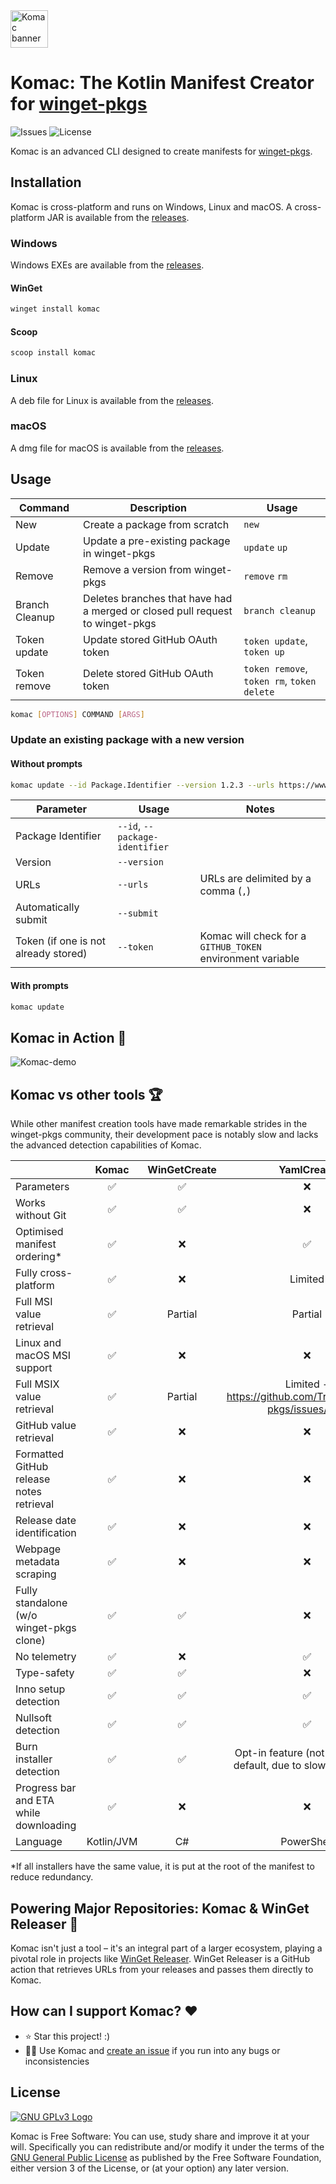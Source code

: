 <img src="https://user-images.githubusercontent.com/74878137/217098245-7aa8957b-b34e-4cba-b822-ca7a2448c3b7.svg" alt="Komac banner" height="60" />

# Komac: The Kotlin Manifest Creator for [winget-pkgs](https://github.com/microsoft/winget-pkgs)

![Issues](https://img.shields.io/github/issues/russellbanks/Komac)
![License](https://img.shields.io/github/license/russellbanks/Komac)

Komac is an advanced CLI designed to create manifests for [winget-pkgs](https://github.com/microsoft/winget-pkgs).

## Installation

Komac is cross-platform and runs on Windows, Linux and macOS. A cross-platform JAR is available from
the [releases](https://github.com/russellbanks/Komac/releases).

### Windows

Windows EXEs are available from the [releases](https://github.com/russellbanks/Komac/releases).

#### WinGet

```bash
winget install komac
```

#### Scoop

```bash
scoop install komac
```

### Linux

A deb file for Linux is available from the [releases](https://github.com/russellbanks/Komac/releases).

### macOS

A dmg file for macOS is available from the [releases](https://github.com/russellbanks/Komac/releases).

## Usage

| Command        | Description                                                                   | Usage                                      |
|----------------|-------------------------------------------------------------------------------|--------------------------------------------|
| New            | Create a package from scratch                                                 | `new`                                      |
| Update         | Update a pre-existing package in winget-pkgs                                  | `update` `up`                              |
| Remove         | Remove a version from winget-pkgs                                             | `remove` `rm`                              |
| Branch Cleanup | Deletes branches that have had a merged or closed pull request to winget-pkgs | `branch cleanup`                           |
| Token update   | Update stored GitHub OAuth token                                              | `token update`, `token up`                 |
| Token remove   | Delete stored GitHub OAuth token                                              | `token remove`, `token rm`, `token delete` |

```bash
komac [OPTIONS] COMMAND [ARGS]
```

### Update an existing package with a new version

#### Without prompts

```bash
komac update --id Package.Identifier --version 1.2.3 --urls https://www.firstUrl.com,https://www.secondUrl.com --submit
```

| Parameter                            | Usage                          | Notes                                                      |
|--------------------------------------|--------------------------------|------------------------------------------------------------|
| Package Identifier                   | `--id`, `--package-identifier` |                                                            |
| Version                              | `--version`                    |                                                            |
| URLs                                 | `--urls`                       | URLs are delimited by a comma (`,`)                        |
| Automatically submit                 | `--submit`                     |                                                            |
| Token (if one is not already stored) | `--token`                      | Komac will check for a `GITHUB_TOKEN` environment variable |

#### With prompts

```bash
komac update
```

## Komac in Action 🎥

![Komac-demo](https://user-images.githubusercontent.com/74878137/216784291-de2d5dc8-d6f9-4bde-a059-7a1382c3940b.gif)

## Komac vs other tools 🏆

While other manifest creation tools have made remarkable strides in the winget-pkgs community, their development pace is
notably slow and lacks the advanced detection capabilities of Komac.

|                                          |   Komac    | WinGetCreate |                           YamlCreate                           |
|------------------------------------------|:----------:|:------------:|:--------------------------------------------------------------:|
| Parameters                               |     ✅      |      ✅       |                               ❌                                |
| Works without Git                        |     ✅      |      ✅       |                               ❌                                |
| Optimised manifest ordering*             |     ✅      |      ❌       |                               ✅                                |
| Fully cross-platform                     |     ✅      |      ❌       |                            Limited                             |
| Full MSI value retrieval                 |     ✅      |   Partial    |                            Partial                             |
| Linux and macOS MSI support              |     ✅      |      ❌       |                               ❌                                |
| Full MSIX value retrieval                |     ✅      |   Partial    |   Limited - https://github.com/Trenly/winget-pkgs/issues/180   |
| GitHub value retrieval                   |     ✅      |      ❌       |                               ❌                                |
| Formatted GitHub release notes retrieval |     ✅      |      ❌       |                               ❌                                |
| Release date identification              |     ✅      |      ❌       |                               ❌                                |
| Webpage metadata scraping                |     ✅      |      ❌       |                               ❌                                |
| Fully standalone (w/o winget-pkgs clone) |     ✅      |      ✅       |                               ❌                                |
| No telemetry                             |     ✅      |      ❌       |                               ✅                                |
| Type-safety                              |     ✅      |      ✅       |                               ❌                                |
| Inno setup detection                     |     ✅      |      ✅       |                               ✅                                |
| Nullsoft detection                       |     ✅      |      ✅       |                               ✅                                |
| Burn installer detection                 |     ✅      |      ✅       | Opt-in feature (not enabled by default, due to slow processing |
| Progress bar and ETA while downloading   |     ✅      |      ❌       |                               ❌                                |
| Language                                 | Kotlin/JVM |      C#      |                           PowerShell                           |

*If all installers have the same value, it is put at the root of the manifest to reduce redundancy.

## Powering Major Repositories: Komac & WinGet Releaser 🌟

Komac isn't just a tool – it's an integral part of a larger ecosystem, playing a pivotal role in projects
like [WinGet Releaser](https://github.com/vedantmgoyal2009/winget-releaser). WinGet Releaser is a GitHub action that
retrieves URLs from your releases and passes them directly to Komac.

## How can I support Komac? ❤️

- ⭐ Star this project! :)
- 🧑‍💻 Use Komac and [create an issue](https://github.com/russellbanks/Komac/issues/new) if you run into any bugs or
  inconsistencies

## License

[![GNU GPLv3 Logo](https://www.gnu.org/graphics/gplv3-127x51.png)](http://www.gnu.org/licenses/gpl-3.0.en.html)

Komac is Free Software: You can use, study share and improve it at your will. Specifically you can redistribute and/or
modify it under the terms of the [GNU General Public License](http://www.gnu.org/licenses/gpl-3.0.en.html) as published
by the Free Software Foundation, either version 3 of the License, or (at your option) any later version.

